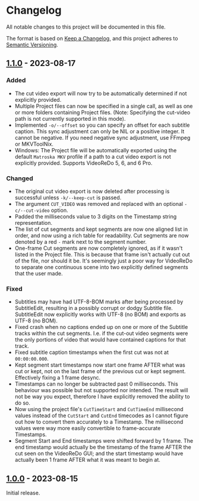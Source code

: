 # Changelog

All notable changes to this project will be documented in this file.

The format is based on [Keep a Changelog](https://keepachangelog.com/en/1.0.0/),
and this project adheres to [Semantic Versioning](https://semver.org/spec/v2.0.0.html).

## [1.1.0] - 2023-08-17

### Added

- The cut video export will now try to be automatically determined if not explicitly provided.
- Multiple Project files can now be specified in a single call, as well as one or more folders
  containing Project files. (Note: Specifying the cut-video path is not currently supported in
  this mode).
- Implemented `-o/--offset` so you can specify an offset for each subtitle caption. This sync
  adjustment can only be NIL or a positive integer. It cannot be negative. If you need negative
  sync adjustment, use FFmpeg or MKVToolNix.
- Windows: The Project file will be automatically exported using the default `Matroska MKV` profile
  if a path to a cut video export is not explicitly provided. Supports VideoReDo 5, 6, and 6 Pro.

### Changed

- The original cut video export is now deleted after processing is successful unless `-k/--keep-cut`
  is passed.
- The argument `CUT_VIDEO` was removed and replaced with an optional `-c/--cut-video` option.
- Padded the milliseconds value to 3 digits on the Timestamp string representation.
- The list of cut segments and kept segments are now one aligned list in order, and now using a
  rich table for readability. Cut segments are now denoted by a red `-` mark next to the segment
  number.
- One-frame Cut segments are now completely ignored, as if it wasn't listed in the Project file.
  This is because that frame isn't actually cut out of the file, nor should it be. It's seemingly
  just a poor way for VideoReDo to separate one continuous scene into two explicitly defined
  segments that the user made.

### Fixed

- Subtitles may have had UTF-8-BOM marks after being processed by SubtitleEdit, resulting in a
  possibly corrupt or dodgy Subtitle file. SubtitleEdit now explicitly works with UTF-8 (no BOM)
  and exports as UTF-8 (no BOM).
- Fixed crash when no captions ended up on one or more of the Subtitle tracks within the cut
  segments. I.e. if the cut-out video segments were the only portions of video that would
  have contained captions for that track.
- Fixed subtitle caption timestamps when the first cut was not at `00:00:00.000`.
- Kept segment start timestamps now start one frame AFTER what was cut or kept, not on the last
  frame of the previous cut or kept segment. Effectively fixing a 1 frame desync.
- Timestamps can no longer be subtracted past 0 milliseconds. This behaviour was possible but
  not supported nor intended. The result will not be way you expect, therefore I have explicitly
  removed the ability to do so.
- Now using the project file's `CutTimeStart` and `CutTimeEnd` millisecond values instead of the
  `CutStart` and `CutEnd` timecodes as I cannot figure out how to convert them accurately to a
  Timestamp. The millisecond values were way more easily convertible to frame-accurate Timestamps.
- Segment Start and End timestamps were shifted forward by 1 frame. The end timestamp would
  actually be the timestamp of the frame AFTER the cut seen on the VideoReDo GUI; and the start
  timestamp would have actually been 1 frame AFTER what it was meant to begin at.

## [1.0.0] - 2023-08-15

Initial release.

[1.1.0]: https://github.com/rlaphoenix/SubReDo/releases/tag/v1.1.0
[1.0.0]: https://github.com/rlaphoenix/SubReDo/releases/tag/v1.0.0
